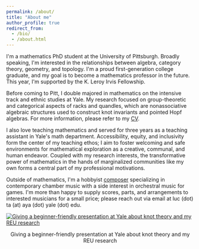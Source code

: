 ```yaml
---
permalink: /about/
title: "About me"
author_profile: true
redirect_from: 
  - /bio/
  - /about.html
---
```


I'm a mathematics PhD student at the University of Pittsburgh. Broadly speaking, I'm interested in the relationships between algebra, category theory, geometry, and topology. I'm a proud first-generation college graduate, and my goal is to become a mathematics professor in the future. This year, I'm supported by the K. Leroy Irvis Fellowship.

Before coming to Pitt, I double majored in mathematics on the intensive track and ethnic studies at Yale. My research focused on group-theoretic and categorical aspects of racks and quandles, which are nonassociative algebraic structures used to construct knot invariants and pointed Hopf algebras. For more information, please refer to my [CV](https://luc-ta.github.io/cv/).

I also love teaching mathematics and served for three years as a teaching assistant in Yale's math department. Accessibility, equity, and inclusivity form the center of my teaching ethos; I aim to foster welcoming and safe environments for mathematical exploration as a creative, communal, and human endeavor. Coupled with my research interests, the transformative power of mathematics in the hands of marginalized communities like my own forms a central part of my professional motivations.

Outside of mathematics, I'm a hobbyist [composer](https://luc-ta.github.io/music/) specializing in contemporary chamber music with a side interest in orchestral music for games. I'm more than happy to supply scores, parts, and arrangements to interested musicians for a small price; please reach out via email at luc (dot) ta (at) aya (dot) yale (dot) edu.

[![Giving a beginner-friendly presentation at Yale about knot theory and my REU research](https://luc-ta.github.io/images/pizza_seminar.jpg)](https://luc-ta.github.io/images/pizza_seminar_mc.jpg)
<p style="text-align: center;">Giving a beginner-friendly presentation at Yale about knot theory and my REU research</p>
